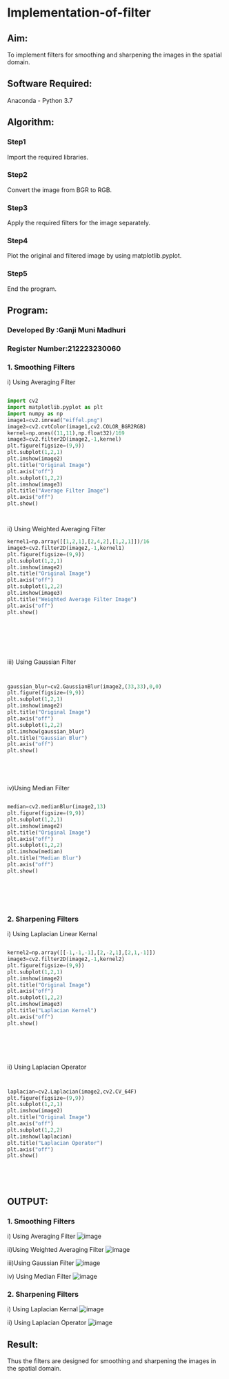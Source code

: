 # Implementation-of-filter
## Aim:
To implement filters for smoothing and sharpening the images in the spatial domain.

## Software Required:
Anaconda - Python 3.7

## Algorithm:
### Step1
Import the required libraries.



### Step2
Convert the image from BGR to RGB.

### Step3
Apply the required filters for the image separately.

### Step4
Plot the original and filtered image by using matplotlib.pyplot.

### Step5
 End the program.

## Program:
### Developed By   :Ganji Muni Madhuri
### Register Number:212223230060


### 1. Smoothing Filters

i) Using Averaging Filter
```Python

import cv2
import matplotlib.pyplot as plt
import numpy as np
image1=cv2.imread("eiffel.png")
image2=cv2.cvtColor(image1,cv2.COLOR_BGR2RGB)
kernel=np.ones((11,11),np.float32)/169
image3=cv2.filter2D(image2,-1,kernel)
plt.figure(figsize=(9,9))
plt.subplot(1,2,1)
plt.imshow(image2)
plt.title("Original Image")
plt.axis("off")
plt.subplot(1,2,2)
plt.imshow(image3)
plt.title("Average Filter Image")
plt.axis("off")
plt.show()




```
ii) Using Weighted Averaging Filter
```Python
kernel1=np.array([[1,2,1],[2,4,2],[1,2,1]])/16
image3=cv2.filter2D(image2,-1,kernel1)
plt.figure(figsize=(9,9))
plt.subplot(1,2,1)
plt.imshow(image2)
plt.title("Original Image")
plt.axis("off")
plt.subplot(1,2,2)
plt.imshow(image3)
plt.title("Weighted Average Filter Image")
plt.axis("off")
plt.show()








```
iii) Using Gaussian Filter
```Python


gaussian_blur=cv2.GaussianBlur(image2,(33,33),0,0)
plt.figure(figsize=(9,9))
plt.subplot(1,2,1)
plt.imshow(image2)
plt.title("Original Image")
plt.axis("off")
plt.subplot(1,2,2)
plt.imshow(gaussian_blur)
plt.title("Gaussian Blur")
plt.axis("off")
plt.show()






```
iv)Using Median Filter
```Python

median=cv2.medianBlur(image2,13)
plt.figure(figsize=(9,9))
plt.subplot(1,2,1)
plt.imshow(image2)
plt.title("Original Image")
plt.axis("off")
plt.subplot(1,2,2)
plt.imshow(median)
plt.title("Median Blur")
plt.axis("off")
plt.show()







```

### 2. Sharpening Filters
i) Using Laplacian Linear Kernal
```Python

kernel2=np.array([[-1,-1,-1],[2,-2,1],[2,1,-1]])
image3=cv2.filter2D(image2,-1,kernel2)
plt.figure(figsize=(9,9))
plt.subplot(1,2,1)
plt.imshow(image2)
plt.title("Original Image")
plt.axis("off")
plt.subplot(1,2,2)
plt.imshow(image3)
plt.title("Laplacian Kernel")
plt.axis("off")
plt.show()







```
ii) Using Laplacian Operator
```Python


laplacian=cv2.Laplacian(image2,cv2.CV_64F)
plt.figure(figsize=(9,9))
plt.subplot(1,2,1)
plt.imshow(image2)
plt.title("Original Image")
plt.axis("off")
plt.subplot(1,2,2)
plt.imshow(laplacian)
plt.title("Laplacian Operator")
plt.axis("off")
plt.show()






```

## OUTPUT:
### 1. Smoothing Filters


i) Using Averaging Filter
![image](https://github.com/user-attachments/assets/8fb7f284-35a7-47ec-98c4-649ce6b6a893)


ii)Using Weighted Averaging Filter
![image](https://github.com/user-attachments/assets/e0937f80-bfda-4360-88a8-0cdfc33bb752)


iii)Using Gaussian Filter
![image](https://github.com/user-attachments/assets/ccf81d3b-f818-458d-b17a-0f96fbd4220e)


iv) Using Median Filter
![image](https://github.com/user-attachments/assets/db3e8f80-dedc-49dd-9da1-ff43253d4709)


### 2. Sharpening Filters


i) Using Laplacian Kernal
![image](https://github.com/user-attachments/assets/c36288c6-7028-484e-ac56-018691634116)


ii) Using Laplacian Operator
![image](https://github.com/user-attachments/assets/fb46ae81-4d5f-4e51-b05d-f22ab5723048)


## Result:
Thus the filters are designed for smoothing and sharpening the images in the spatial domain.
